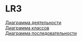 # LR3

[Диаграмма деятельности](https://github.com/Dm1trylbdv/LR3/blob/main/диаграмма%20деятельности/description.md)  
[Диаграмма классов](https://github.com/Dm1trylbdv/LR3/blob/main/диаграмма%20классов/диаграмма%20классов.md)  
[Диаграмма последовательности](https://github.com/Dm1trylbdv/LR3/blob/main/диаграмма%20последовательности/диаграмма%20последовательности.md)
